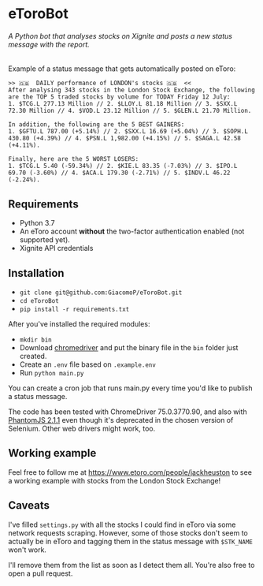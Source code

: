 # eToroBot

###### A Python bot that analyses stocks on Xignite and posts a new status message with the report.

Example of a status message that gets automatically posted on eToro:
```
>> 🇬🇧  DAILY performance of LONDON's stocks 🇬🇧  <<
After analysing 343 stocks in the London Stock Exchange, the following are the TOP 5 traded stocks by volume for TODAY Friday 12 July:
1. $TCG.L 277.13 Million // 2. $LLOY.L 81.18 Million // 3. $SXX.L 72.30 Million // 4. $VOD.L 23.12 Million // 5. $GLEN.L 21.70 Million.

In addition, the following are the 5 BEST GAINERS:
1. $GFTU.L 787.00 (+5.14%) // 2. $SXX.L 16.69 (+5.04%) // 3. $SOPH.L 430.80 (+4.39%) // 4. $PSN.L 1,982.00 (+4.15%) // 5. $SAGA.L 42.58 (+4.11%).

Finally, here are the 5 WORST LOSERS:
1. $TCG.L 5.40 (-59.34%) // 2. $KIE.L 83.35 (-7.03%) // 3. $IPO.L 69.70 (-3.60%) // 4. $ACA.L 179.30 (-2.71%) // 5. $INDV.L 46.22 (-2.24%).
```

## Requirements
- Python 3.7
- An eToro account **without** the two-factor authentication enabled (not supported yet).
- Xignite API credentials

## Installation
- `git clone git@github.com:GiacomoP/eToroBot.git`
- `cd eToroBot`
- `pip install -r requirements.txt`

After you've installed the required modules:
- `mkdir bin`
- Download [chromedriver](http://chromedriver.chromium.org/) and put the binary file in the `bin` folder just created.
- Create an `.env` file based on `.example.env`
- Run `python main.py`

You can create a cron job that runs main.py every time you'd like to publish a status message.

The code has been tested with ChromeDriver 75.0.3770.90, and also with [PhantomJS 2.1.1](https://phantomjs.org/download.html) even though it's deprecated in the chosen version of Selenium. Other web drivers might work, too.

## Working example
Feel free to follow me at https://www.etoro.com/people/jackheuston to see a working example with stocks from the London Stock Exchange!

## Caveats
I've filled `settings.py` with all the stocks I could find in eToro via some network requests scraping. However, some of those stocks don't seem to actually be in eToro and tagging them in the status message with `$STK_NAME` won't work.

I'll remove them from the list as soon as I detect them all. You're also free to open a pull request.